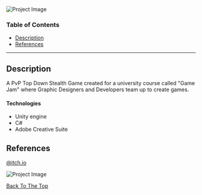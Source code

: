 ![Project Image](https://img.itch.zone/aW1hZ2UvMTQ2NDQ0Ni84NTUwNjc3LmpwZw==/original/tP9fza.jpg)



### Table of Contents

- [Description](#description)
- [References](#references)


---

## Description

A PvP Top Down Stealth Game created for a university course called "Game Jam" where Graphic Designers and Developers team up to create games.

#### Technologies

- Unity engine
- C#
- Adobe Creative Suite


## References

[@itch.io](https://amitkes.itch.io/camoofler)


![Project Image](https://img.itch.zone/aW1hZ2UvMTQ2NDQ0Ni84NTUwNjgwLmpwZw==/original/4tWDDq.jpg)

[Back To The Top](#read-me-template)
